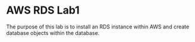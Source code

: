 # AWS RDS Lab1  
The purpose of this lab is to install an RDS instance within AWS and create database objects within the database.
